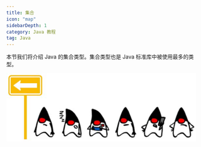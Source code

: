 ```yaml
---
title: 集合
icon: "map"
sidebarDepth: 1
category: Java 教程
tag: Java
---
```


本节我们将介绍 Java 的集合类型。集合类型也是 Java 标准库中被使用最多的类型。

![](assets/20221121172632.png)


